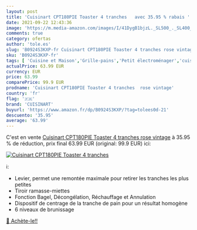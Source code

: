 ```yaml
---
layout: post
title: 'Cuisinart CPT180PIE Toaster 4 tranches   avec 35.95 % rabais '
date: 2021-09-22 12:43:36
image: 'https://m.media-amazon.com/images/I/41DygB1bjzL._SL500_._SL400_.jpg'
comments: true
category: ofertas
author: 'tole.es'
slug: 'B0924S3KXP-fr Cuisinart CPT180PIE Toaster 4 tranches rose vintage'
sku: 'B0924S3KXP-fr'
tags: [ 'Cuisine et Maison','Grille-pains','Petit électroménager','cuisinart', ]
actualPrice: 63.99 EUR
currency: EUR
price: 63.99
comparePrice: 99.9 EUR
prodname: 'Cuisinart CPT180PIE Toaster 4 tranches  rose vintage'
country: 'fr'
flag: '🇫🇷'
brand: 'CUISINART'
buyurl: 'https://www.amazon.fr/dp/B0924S3KXP/?tag=tolees0d-21'
descuento: '35.95'
average: '63.99'
---
```


C'est en vente [Cuisinart CPT180PIE Toaster 4 tranches  rose vintage](https://www.amazon.fr/dp/B0924S3KXP/?tag=tolees0d-21)  à  35.95 % de réduction, prix final  63.99 EUR (original: 99.9 EUR) ici:

[![Cuisinart CPT180PIE Toaster 4 tranches  ](https://m.media-amazon.com/images/I/41DygB1bjzL._SL500_._SL400_.jpg)](https://www.amazon.fr/dp/B0924S3KXP/?tag=tolees0d-21)

ℹ️:

- Levier, permet une remontée maximale pour retirer les tranches les plus petites
- Tiroir ramasse-miettes
- Fonction Bagel, Décongélation, Réchauffage et Annulation
- Dispositif de centrage de la tranche de pain pour un résultat homogène
- 6 niveaux de brunissage

[🛒 Achète-le!!](https://www.amazon.fr/dp/B0924S3KXP/?tag=tolees0d-21)
